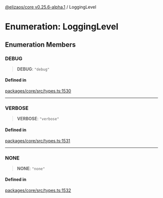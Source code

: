 [@elizaos/core v0.25.6-alpha.1](../index.md) / LoggingLevel

# Enumeration: LoggingLevel

## Enumeration Members

### DEBUG

> **DEBUG**: `"debug"`

#### Defined in

[packages/core/src/types.ts:1530](https://github.com/divine-comedian/eliza/blob/main/packages/core/src/types.ts#L1530)

***

### VERBOSE

> **VERBOSE**: `"verbose"`

#### Defined in

[packages/core/src/types.ts:1531](https://github.com/divine-comedian/eliza/blob/main/packages/core/src/types.ts#L1531)

***

### NONE

> **NONE**: `"none"`

#### Defined in

[packages/core/src/types.ts:1532](https://github.com/divine-comedian/eliza/blob/main/packages/core/src/types.ts#L1532)
